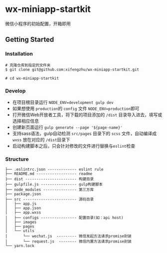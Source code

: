 # wx-miniapp-startkit
微信小程序的初始配置，开箱即用

## Getting Started
###  Installation

```
# 克隆仓库到指定的文件夹
$ git clone git@github.com:xifengzhu/wx-miniapp-startkit.git

# cd wx-miniapp-startkit
```

### Develop

* 在项目根目录运行 `NODE_ENV=development gulp dev`
* 如果想使用 `production`的 `config` 文件 `NODE_ENV=production`即可
* 打开微信Web开放者工具，将下载的项目添加的 `/dist` 目录导入进去，填写或选择相应信息
* 创建新页面运行 `gulp generate --page '${page-name}'`
* 支持sass语法，gulp自动检测 `src/pages` 目录下的 `scss` 文件，自动编译成 `wxss` 放在对应的 `/dist`目录下
* 启动构建脚本之后，只会针对修改的文件进行替换与`eslint`检查

### Structure

```
├── .eslintrc.json ------------- eslint rule
├── README.md ------------------ readme
├── dist ----------------------- 构建目录
├── gulpfile.js ---------------- gulp构建脚本
├── node_modules --------------- 第三方库
├── package.json
├── src ------------------------ 源码目录
│   ├── app.js
│   ├── app.json
│   ├── app.wxss
│   ├── configs ---------------- 配置目录(如：api host)
│   ├── images
│   ├── pages
│   └── utils
│       └── wechat.js  --------- 微信发起方法请求promise封装
│       └── request.js  -------- 微信内置方法请求promise封装
└── yarn.lock
```

